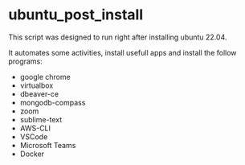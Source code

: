 # ubuntu_post_install
This script was designed to run right after installing ubuntu 22.04.

It automates some activities, install usefull apps and install the follow programs:
 - google chrome
 - virtualbox
 - dbeaver-ce
 - mongodb-compass
 - zoom
 - sublime-text
 - AWS-CLI
 - VSCode
 - Microsoft Teams
 - Docker
 
